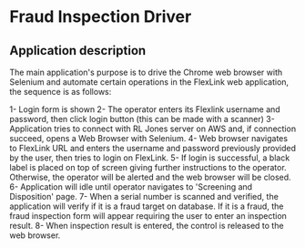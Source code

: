 # Fraud Inspection Driver

## Application description

The main application's purpose is to drive the Chrome web browser with Selenium and automate certain operations in the FlexLink web application, the sequence is as follows:

1- Login form is shown
2- The operator enters its Flexlink username and password, then click login button (this can be made with a scanner)
3- Application tries to connect with RL Jones server on AWS and, if connection succeed, opens a Web Browser with Selenium.
4- Web browser navigates to FlexLink URL and enters the username and password previously provided by the user, then tries to login on FlexLink.
5- If login is successful, a black label is placed on top of screen giving further instructions to the operator. Otherwise, the operator will be alerted and the web browser will be closed.
6- Application will idle until operator navigates to 'Screening and Disposition' page.
7- When a serial number is scanned and verified, the application will verify if it is a fraud target on database. If it is a fraud, the fraud inspection form will appear requiring the user to enter an inspection result.
8- When inspection result is entered, the control is released to the web browser.
